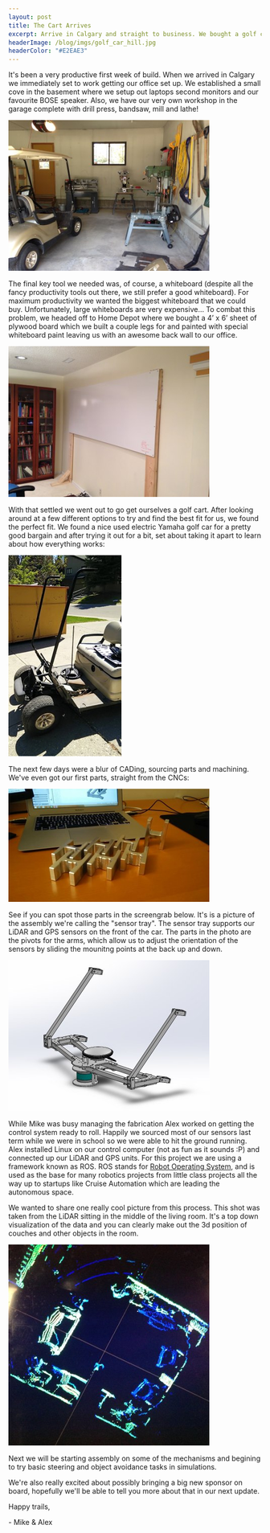 ```yaml
---
layout: post
title: The Cart Arrives
excerpt: Arrive in Calgary and straight to business. We bought a golf cart and had our first look at our new control system. There are a lot of aluminum chips in our future...
headerImage: /blog/imgs/golf_car_hill.jpg
headerColor: "#E2EAE3"
---
```


It's been a very productive first week of build. When we arrived in Calgary we immediately set to work getting our office set up. We established a small cove in the basement where we setup out laptops second monitors and our favourite BOSE speaker. Also, we have our very own workshop in the garage complete with drill press, bandsaw, mill and lathe!

![Photo of the garage workshop](/blog/imgs/workshop.jpg)

The final key tool we needed was, of course, a whiteboard (despite all the fancy productivity tools out there, we still prefer a good whiteboard). For maximum productivity we wanted the biggest whiteboard that we could buy.  Unfortunately, large whiteboards are very expensive… To combat this problem, we headed off to Home Depot where we bought a 4’ x 6’ sheet of plywood board which we built a couple legs for and painted with special whiteboard paint leaving us with an awesome back wall to our office. 

![Photo of the whiteboard](/blog/imgs/whiteboard.jpg)

With that settled we went out to go get ourselves a golf cart. After looking around at a few different options to try and find the best fit for us, we found the perfect fit. We found a nice used electric Yamaha golf car for a pretty good bargain and after trying it out for a bit, set about taking it apart to learn about how everything works:

![Photo of the golf cart in pieces](/blog/imgs/dissassembled_golf_cart.jpg)

The next few days were a blur of CADing, sourcing parts and machining. We've even got our first parts, straight from the CNCs:

![Photo of the pivots](/blog/imgs/pivots.jpg)

See if you can spot those parts in the screengrab below. It's is a picture of the assembly we're calling the "sensor tray". The sensor tray supports our LiDAR and GPS sensors on the front of the car. The parts in the photo are the pivots for the arms, which allow us to adjust the orientation of the sensors by sliding the mounitng points at the back up and down.

![Photo of CAD](/blog/imgs/sensor_tray.jpg)

While Mike was busy managing the fabrication Alex worked on getting the control system ready to roll. Happily we sourced most of our sensors last term while we were in school so we were able to hit the ground running. Alex installed Linux on our control computer (not as fun as it sounds :P) and connected up our LiDAR and GPS units. For this project we are using a framework known as ROS. ROS stands for [Robot Operating System](http://www.ros.org/), and is used as the base for many robotics projects from little class projects all the way up to startups like Cruise Automation which are leading the autonomous space. 

We wanted to share one really cool picture from this process. This shot was taken from the LiDAR sitting in the middle of the living room. It's a top down visualization of the data and you can clearly make out the 3d position of couches and other objects in the room.

![LiDAR output](/blog/imgs/living_room.jpg)

Next we will be starting assembly on some of the mechanisms and begining to try basic steering and object avoidance tasks in simulations.

We're also really excited about possibly bringing a big new sponsor on board, hopefully we'll be able to tell you more about that in our next update.

Happy trails,

\- Mike & Alex